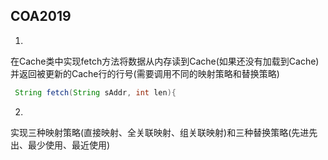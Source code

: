 ## COA2019

1.
在Cache类中实现fetch方法将数据从内存读到Cache(如果还没有加载到Cache)
并返回被更新的Cache行的行号(需要调用不同的映射策略和替换策略)

``` java
 String fetch(String sAddr, int len){
```

2.
实现三种映射策略(直接映射、全关联映射、组关联映射)和三种替换策略(先进先出、最少使用、最近使用)